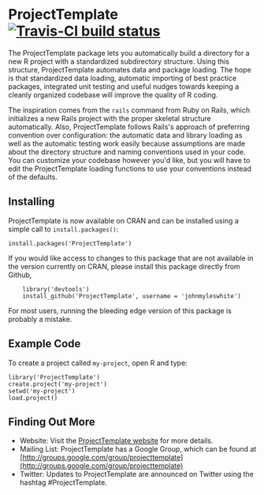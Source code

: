 # ProjectTemplate [![Travis-CI build status](https://travis-ci.org/tomschloss/ProjectTemplate.png?branch=master)](https://travis-ci.org/tomschloss/ProjectTemplate)

The ProjectTemplate package lets you automatically build a directory for a new R project with a standardized subdirectory structure. Using this structure, ProjectTemplate automates data and package loading. The hope is that standardized data loading, automatic importing of best practice packages, integrated unit testing and useful nudges towards keeping a cleanly organized codebase will improve the quality of R coding.

The inspiration comes from the `rails` command from Ruby on Rails, which initializes a new Rails project with the proper skeletal structure automatically. Also, ProjectTemplate follows Rails's approach of preferring convention over configuration: the automatic data and library loading as well as the automatic testing work easily because assumptions are made about the directory structure and naming conventions used in your code. You can customize your codebase however you'd like, but you will have to edit the ProjectTemplate loading functions to use your conventions instead of the defaults.

## Installing
ProjectTemplate is now available on CRAN and can be installed using a simple call to `install.packages()`:

    install.packages('ProjectTemplate')

If you would like access to changes to this package that are not available in the version currently on CRAN, please install this package directly from Github,

		library('devtools')
		install_github('ProjectTemplate', username = 'johnmyleswhite')

For most users, running the bleeding edge version of this package is probably a mistake.

## Example Code
To create a project called `my-project`, open R and type:

    library('ProjectTemplate')
    create.project('my-project')
    setwd('my-project')
    load.project()

## Finding Out More
* Website: Visit the [ProjectTemplate website](http://projecttemplate.net) for more details.
* Mailing List: ProjectTemplate has a Google Group, which can be found at [http://groups.google.com/group/projecttemplate](http://groups.google.com/group/projecttemplate)
* Twitter: Updates to ProjectTemplate are announced on Twitter using the hashtag #ProjectTemplate.
